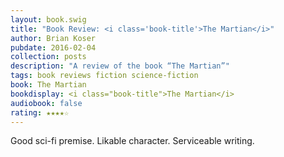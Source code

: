 ```yaml
---
layout: book.swig
title: "Book Review: <i class='book-title'>The Martian</i>"
author: Brian Koser
pubdate: 2016-02-04
collection: posts
description: "A review of the book “The Martian”"
tags: book reviews fiction science-fiction
book: The Martian
bookdisplay: <i class="book-title">The Martian</i> 
audiobook: false
rating: ★★★★☆
---
```

Good sci-fi premise. Likable character. Serviceable writing.